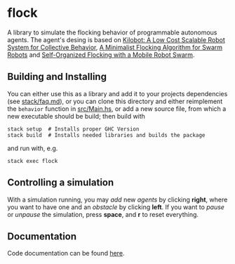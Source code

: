 # flock
A library to simulate the flocking behavior of programmable autonomous agents.
The agent's desing is based on
[Kilobot: A Low Cost Scalable Robot System for Collective Behavior](https://dash.harvard.edu/bitstream/handle/1/9367001/rubenstein_kilobotlow.pdf?sequence=1),
[A Minimalist Flocking Algorithm for Swarm Robots](https://pdfs.semanticscholar.org/a640/6e3955b1572977addfb2fecb7730262f420e.pdf) and
[Self-Organized Flocking with a Mobile Robot Swarm](http://www.kovan.ceng.metu.edu.tr/pub/pdf/kobot_aamas08.pdf).

## Building and Installing

You can either use this as a library and add it to your projects dependencies (see [stack/faq.md](https://github.com/commercialhaskell/stack/blob/master/doc/faq.md)),
or you can clone this directory and either reimplement the `behavior` function in [src/Main.hs](https://github.com/SRechenberger/flock/blob/master/src/Main.hs), or add a new source file, from which a new executable should be build; then build with 

    stack setup  # Installs proper GHC Version
    stack build  # Installs needed libraries and builds the package

and run with, e.g.

    stack exec flock

## Controlling a simulation
With a simulation running, you may *add* new *agents* by clicking **right**, where you want to have one and an *obstacle* by clicking **left**.
If you want to *pause* or *unpause* the simulation, press **space**, and **r** to reset everything.

## Documentation
Code documentation can be found [here](https://srechenberger.github.io/flock).
